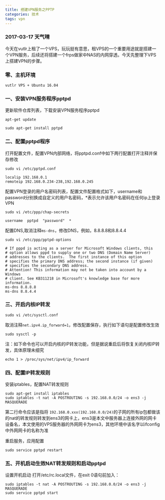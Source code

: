 ```yaml
---
title: 搭建VPN服务之PPTP
categories: 技术
tags: vpn
---
```

### 2017-03-17 天气晴
今天在vutlr上租了一个VPS，玩玩挺有意思，租VPS的一个重要用途就是搭建一个VPN服务，后续还将搭建一个frps做家中NAS的内网穿透。今天先整理下VPS上搭建VPN的步骤。
### 零、主机环境
```
vutlr VPS + Ubuntu 16.04
```
### 一、安装VPN服务程序pptpd
更新软件仓库列表，下载安装VPN服务程序pptpd
```
apt-get update 
```
```
sudo apt-get install pptpd
```

### 二、配置pptpd程序
打开配置文件，配置VPN内部网络，将pptpd.conf中如下两行配置打开注释并保存修改
```
sudo vi /etc/pptpd.conf
```
```
localip 192.168.0.1
remoteip 192.168.0.234-238,192.168.0.245
```

配置VPN登录的用户名密码列表，配置文件配置格式如下，username和password分别换成自定义的用户名密码，*表示允许该用户名密码在任何ip上登录VPN
```
sudo vi /etc/ppp/chap-secrets
```
```
username  pptpd  "password"  *
```

配置DNS,取消注释`ms-dns`，修改DNS，例如，8.8.8.8和8.8.4.4
```
sudo vi /etc/ppp/pptpd-options
```
```
# If pppd is acting as a server for Microsoft Windows clients, this
# option allows pppd to supply one or two DNS (Domain Name Server)
# addresses to the clients.  The first instance of this option
# specifies the primary DNS address; the second instance (if given)
# specifies the secondary DNS address.
# Attention! This information may not be taken into account by a Windows
# client. See KB311218 in Microsoft's knowledge base for more information.
ms-dns 8.8.8.8
ms-dns 8.8.4.4
```

### 三、开启内核IP转发
```
sudo vi /etc/sysctl.conf
```
取消注释`net.ipv4.ip_forward=1`，修改配置保存，执行如下语句是配置修改生效
```
sudo sysctl -p
```
注：如下命令也可以开启内核的IP转发功能，但是据说重启后将恢复关闭内核IP转发，具体原理未细究
```
echo 1 > /proc/sys/net/ipv4/ip_forward
```

### 四、配置IP转发规则
安装iptables，配置NAT转发规则
```
sudo apt-get install iptables
sudo iptables -t nat -A POSTROUTING -s 192.168.0.0/24 -o ens3 -j MASQUERADE
```
第二行命令应该是指将 `192.168.0.xxx(192.168.0.0/24)`的子网的所有ip包都做该的nat的转发规则转发到ens3的网卡上，ens3是本文中服务器上连接外网的网卡设备名，本文使用的VPS服务器的外网网卡为ens3，其他环境中该名字以ifconfig中外网网卡的名称为准

重启服务，应用配置
```
sudo service pptpd restart
```

### 五、开机启动生效NAT转发规则和启动pptpd
设置开机启动
打开/etc/rc.local文件，在exit 0语句前加入：
```
sudo iptables -t nat -A POSTROUTING -s 192.168.0.0/24 -o ens3 -j MASQUERADE
sudo service pptpd start
```
